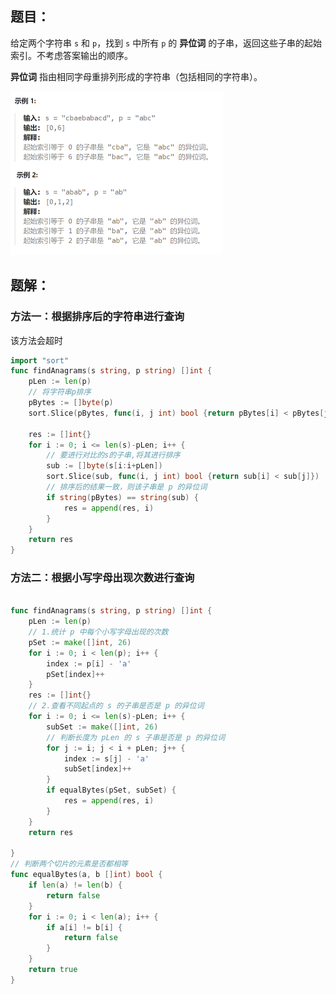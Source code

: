 ## 题目：

给定两个字符串 `s` 和 `p`，找到 `s` 中所有 `p` 的 **异位词** 的子串，返回这些子串的起始索引。不考虑答案输出的顺序。

**异位词** 指由相同字母重排列形成的字符串（包括相同的字符串）。

<img src="3-438.找到字符串中所有字母异位词.assets/image-20240224172102761.png" alt="image-20240224172102761" style="zoom:50%;" />

## 题解：

### 方法一：根据排序后的字符串进行查询

该方法会超时

```go
import "sort"
func findAnagrams(s string, p string) []int {
    pLen := len(p)
    // 将字符串p排序
    pBytes := []byte(p)
    sort.Slice(pBytes, func(i, j int) bool {return pBytes[i] < pBytes[j]})

    res := []int{}
    for i := 0; i <= len(s)-pLen; i++ {
        // 要进行对比的s的子串,将其进行排序
        sub := []byte(s[i:i+pLen])
        sort.Slice(sub, func(i, j int) bool {return sub[i] < sub[j]})
        // 排序后的结果一致，则该子串是 p 的异位词
        if string(pBytes) == string(sub) {
            res = append(res, i)
        }
    }
    return res
}
```

### 方法二：根据小写字母出现次数进行查询

```go

func findAnagrams(s string, p string) []int {
    pLen := len(p)
    // 1.统计 p 中每个小写字母出现的次数
    pSet := make([]int, 26)
    for i := 0; i < len(p); i++ {
        index := p[i] - 'a'
        pSet[index]++
    }
    res := []int{}
    // 2.查看不同起点的 s 的子串是否是 p 的异位词
    for i := 0; i <= len(s)-pLen; i++ {
        subSet := make([]int, 26)
        // 判断长度为 pLen 的 s 子串是否是 p 的异位词
        for j := i; j < i + pLen; j++ {
            index := s[j] - 'a'
            subSet[index]++
        }
        if equalBytes(pSet, subSet) {
            res = append(res, i)
        }
    }
    return res

}
// 判断两个切片的元素是否都相等
func equalBytes(a, b []int) bool {
    if len(a) != len(b) {
        return false
    }
    for i := 0; i < len(a); i++ {
        if a[i] != b[i] {
            return false
        }
    }
    return true
}
```

